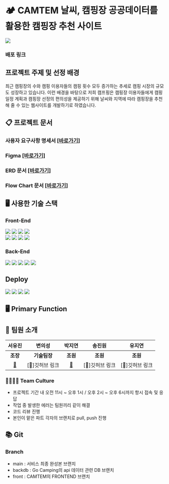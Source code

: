 
# 🏕 CAMTEM 날씨, 캠핑장 공공데이터를 활용한 캠핑장 추천 사이트
<img src="https://github.com/hyeran0920/CamTem/assets/50619898/1498b6ad-5aec-45eb-bd7a-44c2e65149cb">

### 배포 링크

## 프로젝트 주제 및 선정 배경

최근 캠핑장의 수와 캠핑 이용자들의 캠핑 횟수 모두 증가하는 추세로 캠핑 시장의 규모도 성장하고 있습니다. 이런 배경을 바탕으로 저희 캠프핑은 캠핑장 이용자들에게 캠핑 일정 계획과 캠핑장 선정의 편의성을 제공하기 위해 날씨와 지역에 따라 캠핑장을 추천해 줄 수 있는 웹사이트를 개발하기로 하였습니다.

## 📋 프로젝트 문서
### 사용자 요구사항 명세서 [[바로가기]](https://docs.google.com/spreadsheets/d/1ftcNHOb9fNEnFJ1aJMT14PjiASkAc0SLzXYaZOVGDag/edit?usp=sharing)
### Figma [[바로가기]](https://www.figma.com/design/qmyoSrg2ofQVP0w38MHFow/Figma-Website-Template---Landing-Page-(Free)-(Community)?node-id=0-88&t=Y1tvTZXDmLaBC0sx-0)
### ERD 문서 [[바로가기]](https://www.erdcloud.com/d/DcPWPFZsbYPKSH32T)
### Flow Chart 문서 [[바로가기]](https://drive.google.com/file/d/12UhbCWpha8bSc_JCTSQO4jzVTy1vviXT/view?usp=sharing)

## 🖥 사용한 기술 스택
### Front-End
<img src="https://img.shields.io/badge/CSS3-1572B6?style=flat-square&logo=css3&logoColor=white"/> <img src="https://img.shields.io/badge/Bootstrapap-7952B3?style=flat-square&logo=bootstrap&logoColor=white"/> <img src="https://img.shields.io/badge/HTML5-E34F26?style=flat-square&logo=html5&logoColor=white"/> <img src="https://img.shields.io/badge/React-61DAFB?style=flat-square&logo=React&logoColor=black"/><br />
<img src="https://img.shields.io/badge/styled components-DB7093?style=flat-square&logo=styled-components&logoColor=white"/> <img src="https://img.shields.io/badge/JavaScript-F7DF1E?style=flat-square&logo=javascript&logoColor=black"/> <img src="https://img.shields.io/badge/axios-5A29E4?style=flat-square&logo=axios&logoColor=white"/> <img src="https://img.shields.io/badge/redux-764ABC?style=flat-square&logo=redux&logoColor=white"/>

### Back-End
<img src="https://img.shields.io/badge/Spring%20Boot-6DB33F?style=flat-square&logo=Spring%20Boot&logoColor=black"/> <img src="https://img.shields.io/badge/springsecurity-6DB33F?style=flat-square&logo=springsecurity&logoColor=white"/> <img src="https://img.shields.io/badge/java-007396?style=flat-square&logo=java&logoColor=white"/> <img src="https://img.shields.io/badge/MySQL-4479A1?style=flat-square&logo=MySQL&logoColor=white"/> <img src="https://img.shields.io/badge/postman-FF6C37?style=flat-square&logo=postman&logoColor=white"/>

## Deploy
<img src="https://img.shields.io/badge/GitHub-181717?style=flat-square&logo=GitHub&logoColor=white"/> <img src="https://img.shields.io/badge/Amazon AWS-232F3E?style=flat-square&logo=amazonaws&logoColor=white"/> <img src="https://img.shields.io/badge/amazonec2-FF9900?style=flat-square&logo=amazonec2&logoColor=white"/> <img src="https://img.shields.io/badge/amazons3-569A31?style=flat-square&logo=amazons3&logoColor=white"/>

## 🖥 Primary Function

## 👥 팀원 소개
|**서유진**|**변의성**|**박지연**|**송진원**|**유지연**| 
|:---:|:---:|:---:|:---:|:---:|
|**조장**|**기술팀장**|**조원**|**조원**|**조원**|
|[🔗](https://github.com/hyeran0920)|[🔗]깃허브 링크|[🔗](https://github.com/yeonjp)|[🔗]깃허브 링크|[🔗]깃허브 링크|

### 👨‍👩‍👧‍👦 Team Culture
- 프로젝트 기간 내 오전 11시 ~ 오후 1시 / 오후 2시 ~ 오후 6시까지 항시 접속 및 응답
- 작업 중 발생한 에러는 팀원끼리 같이 해결
- 코드 리뷰 진행
- 본인이 맡은 파트 각자의 브랜치로 pull, push 진행

## 📚 Git
### Branch
- main : 서비스 최종 완성본 브랜치
- backdb : Go Camping의 api 데이터 관련 DB 브랜치
- front : CAMTEM의 FRONTEND 브랜치
